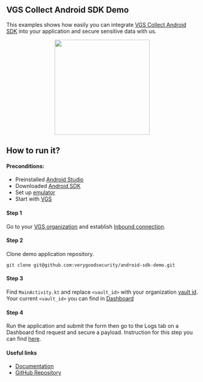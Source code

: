 ## VGS Collect Android SDK Demo

This examples shows how easily you can integrate <a href="https://github.com/verygoodsecurity/vgs-collect-android">VGS Collect Android SDK</a> 
into your application and secure sensitive data with us.

<p align="center">
    <img src="./android-sdk-demo.gif" width="250">
</p>

## How to run it?

#### Preconditions:

- Preinstalled <a href="https://developer.android.com/studio" target="_blank">Android Studio</a>
- Downloaded <a href="https://developer.android.com/studio" target="_blank">Android SDK</a>
- Set up <a href="https://developer.android.com/studio/run/emulator" target="_blank">emulator</a>
- Start with <a href="https://www.verygoodsecurity.com/">VGS</a>


#### Step 1

Go to your <a href="https://dashboard.verygoodsecurity.com/" target="_blank">VGS organization</a> and establish <a href="https://www.verygoodsecurity.com/docs/getting-started/quick-integration#securing-inbound-connection" target="_blank">Inbound connection</a>.

#### Step 2

Clone demo application repository.

``git clone git@github.com:verygoodsecurity/android-sdk-demo.git``

#### Step 3

Find ``MainActivity.kt`` and replace ``<vault_id>`` with your organization
<a href="https://www.verygoodsecurity.com/docs/terminology/nomenclature#vault" target="_blank">vault id</a>.
Your current ``<vault_id>`` you can find in <a href='https://dashboard.verygoodsecurity.com/' target="_blank">Dashboard</a>

#### Step 4

Run the application and submit the form then
go to the Logs tab on a Dashboard find request and secure a payload.
Instruction for this step you can find <a href="https://www.verygoodsecurity.com/docs/getting-started/quick-integration#securing-inbound-connection" target="_blank">here</a>.

#### Useful links

- <a href="https://www.verygoodsecurity.com/docs/vgs-collect/android-sdk" target="_blank">Documentation</a>
- <a href="https://github.com/verygoodsecurity/vgs-collect-android" target="_blank">GitHub Repository</a>


